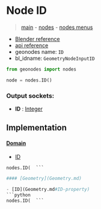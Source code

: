 # Node ID

> [main](../structure.md) - [nodes](nodes.md) - [nodes menus](nodes_menus.md)

- [Blender reference](https://docs.blender.org/manual/en/latest/modeling/geometry_nodes/input/id.html)
- [api reference](https://docs.blender.org/api/current/bpy.types.GeometryNodeInputID.html)
- geonodes name: `ID`
- bl_idname: `GeometryNodeInputID`

```python
from geonodes import nodes

node = nodes.ID()
```

### Output sockets:

- **ID** : [Integer](Integer.md)

## Implementation

#### [Domain](Domain.md)

 - [ID](Domain.md#ID-property)
  ```python
  nodes.ID(  ```

#### [Geometry](Geometry.md)

 - [ID](Geometry.md#ID-property)
  ```python
  nodes.ID(  ```

